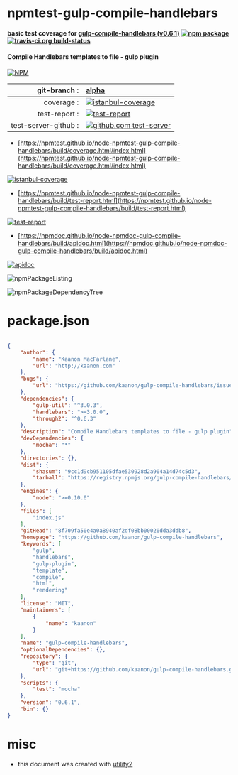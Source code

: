 # npmtest-gulp-compile-handlebars

#### basic test coverage for  [gulp-compile-handlebars (v0.6.1)](https://github.com/kaanon/gulp-compile-handlebars)  [![npm package](https://img.shields.io/npm/v/npmtest-gulp-compile-handlebars.svg?style=flat-square)](https://www.npmjs.org/package/npmtest-gulp-compile-handlebars) [![travis-ci.org build-status](https://api.travis-ci.org/npmtest/node-npmtest-gulp-compile-handlebars.svg)](https://travis-ci.org/npmtest/node-npmtest-gulp-compile-handlebars)

#### Compile Handlebars templates to file - gulp plugin

[![NPM](https://nodei.co/npm/gulp-compile-handlebars.png?downloads=true&downloadRank=true&stars=true)](https://www.npmjs.com/package/gulp-compile-handlebars)

| git-branch : | [alpha](https://github.com/npmtest/node-npmtest-gulp-compile-handlebars/tree/alpha)|
|--:|:--|
| coverage : | [![istanbul-coverage](https://npmtest.github.io/node-npmtest-gulp-compile-handlebars/build/coverage.badge.svg)](https://npmtest.github.io/node-npmtest-gulp-compile-handlebars/build/coverage.html/index.html)|
| test-report : | [![test-report](https://npmtest.github.io/node-npmtest-gulp-compile-handlebars/build/test-report.badge.svg)](https://npmtest.github.io/node-npmtest-gulp-compile-handlebars/build/test-report.html)|
| test-server-github : | [![github.com test-server](https://npmtest.github.io/node-npmtest-gulp-compile-handlebars/GitHub-Mark-32px.png)](https://npmtest.github.io/node-npmtest-gulp-compile-handlebars/build/app/index.html) | | build-artifacts : | [![build-artifacts](https://npmtest.github.io/node-npmtest-gulp-compile-handlebars/glyphicons_144_folder_open.png)](https://github.com/npmtest/node-npmtest-gulp-compile-handlebars/tree/gh-pages/build)|

- [https://npmtest.github.io/node-npmtest-gulp-compile-handlebars/build/coverage.html/index.html](https://npmtest.github.io/node-npmtest-gulp-compile-handlebars/build/coverage.html/index.html)

[![istanbul-coverage](https://npmtest.github.io/node-npmtest-gulp-compile-handlebars/build/screenCapture.buildCi.browser.%252Ftmp%252Fbuild%252Fcoverage.lib.html.png)](https://npmtest.github.io/node-npmtest-gulp-compile-handlebars/build/coverage.html/index.html)

- [https://npmtest.github.io/node-npmtest-gulp-compile-handlebars/build/test-report.html](https://npmtest.github.io/node-npmtest-gulp-compile-handlebars/build/test-report.html)

[![test-report](https://npmtest.github.io/node-npmtest-gulp-compile-handlebars/build/screenCapture.buildCi.browser.%252Ftmp%252Fbuild%252Ftest-report.html.png)](https://npmtest.github.io/node-npmtest-gulp-compile-handlebars/build/test-report.html)

- [https://npmdoc.github.io/node-npmdoc-gulp-compile-handlebars/build/apidoc.html](https://npmdoc.github.io/node-npmdoc-gulp-compile-handlebars/build/apidoc.html)

[![apidoc](https://npmdoc.github.io/node-npmdoc-gulp-compile-handlebars/build/screenCapture.buildCi.browser.%252Ftmp%252Fbuild%252Fapidoc.html.png)](https://npmdoc.github.io/node-npmdoc-gulp-compile-handlebars/build/apidoc.html)

![npmPackageListing](https://npmtest.github.io/node-npmtest-gulp-compile-handlebars/build/screenCapture.npmPackageListing.svg)

![npmPackageDependencyTree](https://npmtest.github.io/node-npmtest-gulp-compile-handlebars/build/screenCapture.npmPackageDependencyTree.svg)



# package.json

```json

{
    "author": {
        "name": "Kaanon MacFarlane",
        "url": "http://kaanon.com"
    },
    "bugs": {
        "url": "https://github.com/kaanon/gulp-compile-handlebars/issues"
    },
    "dependencies": {
        "gulp-util": "^3.0.3",
        "handlebars": ">=3.0.0",
        "through2": "^0.6.3"
    },
    "description": "Compile Handlebars templates to file - gulp plugin",
    "devDependencies": {
        "mocha": "*"
    },
    "directories": {},
    "dist": {
        "shasum": "9cc1d9cb951105dfae530928d2a904a14d74c5d3",
        "tarball": "https://registry.npmjs.org/gulp-compile-handlebars/-/gulp-compile-handlebars-0.6.1.tgz"
    },
    "engines": {
        "node": ">=0.10.0"
    },
    "files": [
        "index.js"
    ],
    "gitHead": "8f709fa50e4a0a8940af2df08bb00020dda3ddb8",
    "homepage": "https://github.com/kaanon/gulp-compile-handlebars",
    "keywords": [
        "gulp",
        "handlebars",
        "gulp-plugin",
        "template",
        "compile",
        "html",
        "rendering"
    ],
    "license": "MIT",
    "maintainers": [
        {
            "name": "kaanon"
        }
    ],
    "name": "gulp-compile-handlebars",
    "optionalDependencies": {},
    "repository": {
        "type": "git",
        "url": "git+https://github.com/kaanon/gulp-compile-handlebars.git"
    },
    "scripts": {
        "test": "mocha"
    },
    "version": "0.6.1",
    "bin": {}
}
```



# misc
- this document was created with [utility2](https://github.com/kaizhu256/node-utility2)
